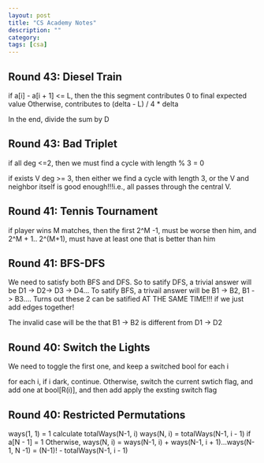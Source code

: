 ```yaml
---
layout: post
title: "CS Academy Notes"
description: ""
category: 
tags: [csa]
---
```


Round 43: Diesel Train
-----------
if a[i] - a[i + 1] <= L, then the this segment contributes 0 to final expected value
Otherwise, contributes to (delta - L) / 4 * delta

In the end, divide the sum by D


Round 43: Bad Triplet
----------
if all deg <=2, then we must find a cycle with length % 3 = 0 

if exists V deg >= 3, then either we find a cycle with length 3, or the V and neighbor itself is good enough!!!i.e., all passes through the central V.


Round 41: Tennis Tournament
---------
if player wins M matches, then the first 2^M -1, must be worse then him, and 2^M + 1.. 2^(M+1), must have at least one that is better than him

Round 41: BFS-DFS
---------
We need to satisfy both BFS and DFS. So to satify DFS, a trivial answer will be D1 -> D2-> D3 -> D4...
To satify BFS, a trivail answer will be B1 -> B2, B1 -> B3.... 
Turns out these 2 can be satified AT THE SAME TIME!!! if we just add edges together!

The invalid case will be the that B1 -> B2 is different from D1 -> D2


Round 40: Switch the Lights
----------
We need to toggle the first one, and keep a switched bool for each i

for each i, if i dark, continue. Otherwise, switch the current swtich flag, and add one at bool[R(i)], and then add apply the exsting switch flag


Round 40: Restricted Permutations
---------
ways(1, 1) = 1
calculate totalWays(N-1, i)
ways(N, i) = totalWays(N-1, i - 1) if a[N - 1] = 1
Otherwise, ways(N, i) = ways(N-1, i) + ways(N-1, i + 1)...ways(N-1, N -1) = (N-1)! - totalWays(N-1, i - 1)

